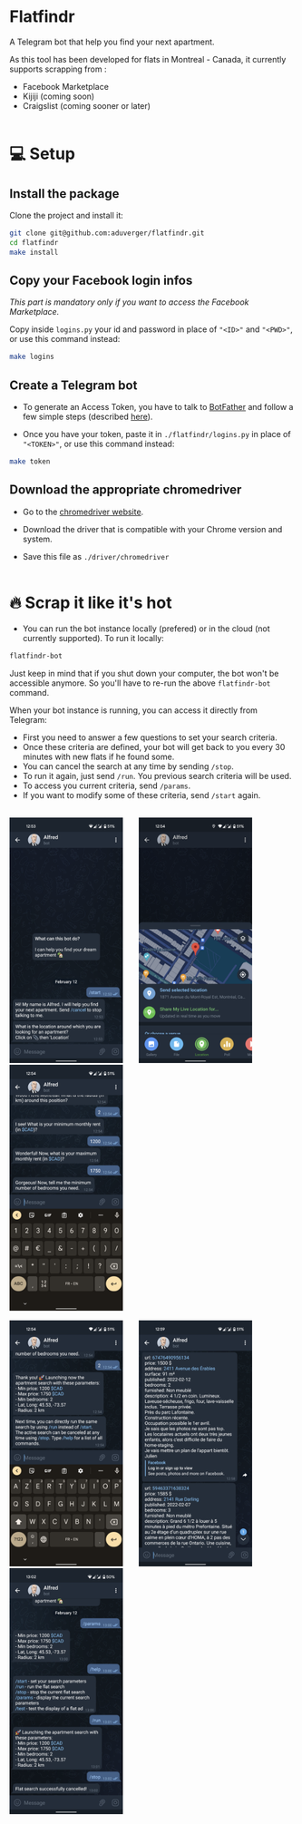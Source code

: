 # Flatfindr

A Telegram bot that help you find your next apartment.

As this tool has been developed for flats in Montreal - Canada, it currently supports scrapping from :
- Facebook Marketplace
- Kijiji (coming soon)
- Craigslist (coming sooner or later)
<br/><br/>

# 💻 Setup

## Install the package

Clone the project and install it:

```bash
git clone git@github.com:aduverger/flatfindr.git
cd flatfindr
make install
```

## Copy your Facebook login infos
<i>This part is mandatory only if you want to access the Facebook Marketplace.</i>

Copy inside `logins.py` your id and password in place of `"<ID>"` and `"<PWD>"`, or use this command instead:
```bash
make logins
```

## Create a Telegram bot
- To generate an Access Token, you have to talk to [BotFather](https://t.me/botfather) and follow a few simple steps (described [here](https://core.telegram.org/bots#6-botfather)).

- Once you have your token, paste it in `./flatfindr/logins.py` in place of `"<TOKEN>"`, or use this command instead:
```bash
make token
```

## Download the appropriate chromedriver
- Go to the [chromedriver website](https://chromedriver.chromium.org/downloads).
- Download the driver that is compatible with your Chrome version and system.

- Save this file as `./driver/chromedriver`
<br/><br/>

# 🔥 Scrap it like it's hot
- You can run the bot instance locally (prefered) or in the cloud (not currently supported). To run it locally:
```bash
flatfindr-bot
```
Just keep in mind that if you shut down your computer, the bot won't be accessible anymore. So you'll have to re-run the above `flatfindr-bot` command.

When your bot instance is running, you can access it directly from Telegram:
- First you need to answer a few questions to set your search criteria.
- Once these criteria are defined, your bot will get back to you every 30 minutes with new flats if he found some.
- You can cancel the search at any time by sending `/stop`.
- To run it again, just send `/run`. You previous search criteria will be used.
- To access you current criteria, send `/params`.
- If you want to modify some of these criteria, send `/start` again.
<br/><br/>

<img src="https://github.com/aduverger/flatfindr/blob/master/images/alfred2.png?raw=true" alt="drawing" width="200"/> &nbsp; &nbsp; &nbsp; <img src="https://github.com/aduverger/flatfindr/blob/master/images/alfred3.png?raw=true" alt="drawing" width="200"/> &nbsp; &nbsp; &nbsp; <img src="https://github.com/aduverger/flatfindr/blob/master/images/alfred4.png?raw=true" alt="drawing" width="200"/> 

<img src="https://github.com/aduverger/flatfindr/blob/master/images/alfred5.png?raw=true" alt="drawing" width="200"/> &nbsp; &nbsp; &nbsp; <img src="https://github.com/aduverger/flatfindr/blob/master/images/alfred6.png?raw=true" alt="drawing" width="200"/> &nbsp; &nbsp; &nbsp; <img
src="https://github.com/aduverger/flatfindr/blob/master/images/alfred7.png?raw=true" alt="drawing" width="200"/>

